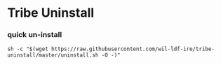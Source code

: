 # Tribe Uninstall

### quick un-install
```
sh -c "$(wget https://raw.githubusercontent.com/wil-ldf-ire/tribe-uninstall/master/uninstall.sh -O -)"
```